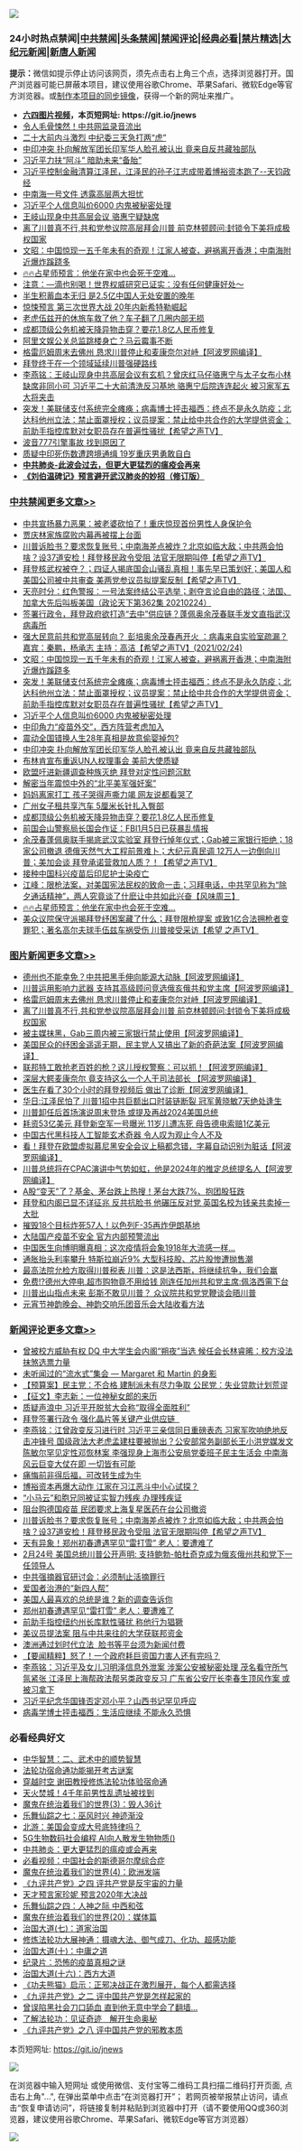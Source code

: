 ![](https://raw.githubusercontent.com/fqnews/bnews/master/64photo/fqnews-qr.jpg)

<div id="tt">
<h3>24小时热点禁闻|<a href="#%E4%B8%AD%E5%85%B1%E7%A6%81%E9%97%BB%E6%9B%B4%E5%A4%9A%E6%96%87%E7%AB%A0">中共禁闻</a>|<a href="#%E5%9B%BE%E7%89%87%E6%96%B0%E9%97%BB%E6%9B%B4%E5%A4%9A%E6%96%87%E7%AB%A0">头条禁闻</a>|<a href="#%E6%96%B0%E9%97%BB%E8%AF%84%E8%AE%BA%E6%9B%B4%E5%A4%9A%E6%96%87%E7%AB%A0">禁闻评论|<a href="#%E5%BF%85%E7%9C%8B%E7%BB%8F%E5%85%B8%E5%A5%BD%E6%96%87">经典必看|<a href="/video.md#%E7%A6%81%E7%89%87%E7%B2%BE%E9%80%89">禁片精选</a>|<a href="https://github.com/fqnews/djy/blob/master/gb/nf1351518.md#1">大纪元新闻</a>|<a href="https://github.com/fqnews/ntdtv/blob/master/gb/prog204.md#1">新唐人新闻</a></h3>
<div><b>提示：</b>微信如提示停止访问该网页，须先点击右上角三个点，选择浏览器打开。国产浏览器可能已屏蔽本项目，建议使用谷歌Chrome、苹果Safari、微软Edge等官方浏览器。或<a href="https://github.com/fqnews/bnews/blob/master/%E5%88%B6%E4%BD%9Cgit%E7%A6%81%E9%97%BB%E9%95%9C%E5%83%8F.md">制作本项目的同步镜像</a>，获得一个新的网址来推广。</div>
<ul>
<li><b><a href="http://d1.bdrive.tk/64.mp4" target="_blank">六四图片视频</a>，本页短网址: https://git.io/jnews</b></li>
<li><a href="/cbnews/20210224/1493034.md">令人毛骨悚然！中共网监录音流出</a></li>
<li><a href="/cbnews/20210224/1493093.md">二十大前内斗激烈 中纪委三天急打两“虎”</a></li>
<li><a href="/cbnews/20210225/1493338.md">中印冲突 扑向解放军团长印军华人脸孔被认出 竟来自反共藏独部队</a></li>
<li><a href="/comments/20210224/1493171.md">习近平力扶“阿斗” 暗助未来“备胎”</a></li>
<li><a href="/bannedvideo/20210224/1493060.md">习近平控制金融清算江泽民，江泽民的孙子江志成带着博裕资本跑了--天钧政经</a></li>
<li><a href="/cbnews/20210224/1493035.md">中南海一号文件 透露高层两大担忧</a></li>
<li><a href="/cbnews/20210225/1493361.md">习近平个人信息叫价6000 内鬼被秘密处理</a></li>
<li><a href="/cbnews/20210224/1493092.md">王岐山现身中共高层会议 骆惠宁疑缺席</a></li>
<li><a href="/topimagenews/20210224/1493114.md">离了川普真不行,共和党参议院高层拜会川普 前克林顿顾问:封锁令下美将成极权国家</a></li>
<li><a href="/cbnews/20210225/1493428.md">文昭：中国惊现一五千年未有的奇观！江家人被查，避祸离开香港；中南海附近爆炸蹊跷多</a></li>
<li><a href="/comments/20210224/1493179.md">🔥🔥占星师预言：他坐在家中也会死于空难...</a></li>
<li><a href="/health/20210225/1493532.md">注意：—滴也别喝！世界权威研究已证实：没有任何健康好处～</a></li>
<li><a href="/finance/20210225/1493362.md">半生积蓄血本无归 是2.5亿中国人无处安置的晚年</a></li>
<li><a href="/lifebaike/20210224/1493053.md">惊悚预言 第三次世界大战 20年内新希特勒崛起</a></li>
<li><a href="/cnnews/20210225/1493287.md">老虎伍兹开的休旅车救了他？车子翻了几圈内部无损</a></li>
<li><a href="/cbnews/20210225/1493307.md">成都顶级公务机被天降异物击穿？要花1.8亿人民币修复</a></li>
<li><a href="/cnnews/20210224/1493151.md">阿里文娱公关总监跳楼身亡？马云霉事不断</a></li>
<li><a href="/topimagenews/20210225/1493255.md">格雷厄姆周末去佛州 恳求川普停止和麦康奈尔对峙【阿波罗网编译】</a></li>
<li><a href="/cnnews/20210224/1493118.md">拜登终于在一个领域延续川普强硬路线</a></li>
<li><a href="/comments/20210224/1493223.md">李燕铭：王岐山现身中共高层会议有玄机？曾庆红马仔骆惠宁与太子女布小林缺席非同小可 习近平二十大前清洗反习基地 骆惠宁后院连连起火 被习家军五大将夹击</a></li>
<li><a href="/comments/20210225/1493401.md">突发！美联储支付系统完全瘫痪；病毒博士抨击福西：终点不是永久防疫；北达科他州立法：禁止面罩授权；议员提案：禁止给中共合作的大学提供资金；前助手指控库默对女职员存在普遍性骚扰【希望之声TV】</a></li>
<li><a href="/cnnews/20210224/1493119.md">波音777引擎事故 找到原因了</a></li>
<li><a href="/headline/20210225/1493235.md">质疑中印死伤数遭跨境通缉 19岁重庆男勇敢自白</a></li>
<li><b><a href="/comments/20200211/1275071.md" target="_blank">中共肺炎-此波会过去，但更大更猛烈的瘟疫会再来</a></b></li>
<li><b><a href="/comments/20200207/1272816.md" target="_blank">《刘伯温碑记》预言避开武汉肺炎的妙招（修订版）</a></b></li>
</ul>
</div>

<div class="catlist">
<h3><a href="/cbnews/" target="_blank">中共禁闻</a><span><a href="/cbnews/" target="_blank" rel="nofollow">更多文章>></a></span></h3>
<ul>
<li><a href="/cbnews/20210225/1493726.md" target="_blank">中共宣扬暴力恶果：被老婆砍怕了！重庆惊现首份男性人身保护令</a></li>
<li><a href="/cbnews/20210225/1493690.md" target="_blank">贾庆林家族腐败内幕再被摆上台面</a></li>
<li><a href="/comments/20210225/1493667.md" target="_blank">川普诉脸书？要求恢复账号；中南海差点被炸？北京如临大敌；中共两会怕啥？设37道安检！拜登移民政令受阻 法官无限期叫停【希望之声TV】</a></li>
<li><a href="/comments/20210225/1493563.md" target="_blank">拜登核武权被夺？；四证人揭底国会山骚乱真相！事先早已策划好；美国人和美国公司被中共审查 美两党参议员拟提案反制【希望之声TV】</a></li>
<li><a href="/cbnews/20210225/1493523.md" target="_blank">天亮时分：红色警报：一号法案终结公平选举；剥夺言论自由的路径；法国、加拿大先后叫板美国（政论天下第362集 20210224）</a></li>
<li><a href="/comments/20210225/1493479.md" target="_blank">签署行政令，拜登政府欲打造“去中”供应链？蓬佩奥余茂春联手发文直指武汉病毒所</a></li>
<li><a href="/comments/20210225/1493446.md" target="_blank">强大民意前共和党高层转向？ 彭培奥余茂春再开火 ：病毒来自实验室疏漏？  嘉宾：秦鹏，杨承志  主持：高洁【希望之声TV】(2021/02/24)</a></li>
<li><a href="/cbnews/20210225/1493428.md" target="_blank">文昭：中国惊现一五千年未有的奇观！江家人被查，避祸离开香港；中南海附近爆炸蹊跷多</a></li>
<li><a href="/comments/20210225/1493401.md" target="_blank">突发！美联储支付系统完全瘫痪；病毒博士抨击福西：终点不是永久防疫；北达科他州立法：禁止面罩授权；议员提案：禁止给中共合作的大学提供资金；前助手指控库默对女职员存在普遍性骚扰【希望之声TV】</a></li>
<li><a href="/cbnews/20210225/1493361.md" target="_blank">习近平个人信息叫价6000 内鬼被秘密处理</a></li>
<li><a href="/cbnews/20210225/1493360.md" target="_blank">中印角力“疫苗外交”，西方阵营考虑加入</a></li>
<li><a href="/cbnews/20210225/1493359.md" target="_blank">震动全国错换人生28年真相是故意偷婴掉包?</a></li>
<li><a href="/cbnews/20210225/1493338.md" target="_blank">中印冲突 扑向解放军团长印军华人脸孔被认出 竟来自反共藏独部队</a></li>
<li><a href="/cbnews/20210225/1493337.md" target="_blank">布林肯宣布重返UN人权理事会 美前大使质疑</a></li>
<li><a href="/cbnews/20210225/1493329.md" target="_blank">欧盟吁进新疆调查种族灭绝 拜登对定性问题沉默</a></li>
<li><a href="/cbnews/20210225/1493328.md" target="_blank">解密当年震惊中外的“北平美军强奸案”</a></li>
<li><a href="/cbnews/20210225/1493315.md" target="_blank">妈妈离家打工 孩子哭得声嘶力竭 网友说都看哭了</a></li>
<li><a href="/cbnews/20210225/1493314.md" target="_blank">广州女子租共享汽车 5厘米长针扎入臀部</a></li>
<li><a href="/cbnews/20210225/1493307.md" target="_blank">成都顶级公务机被天降异物击穿？要花1.8亿人民币修复</a></li>
<li><a href="/cbnews/20210225/1493283.md" target="_blank">前国会山警察局长国会作证：FBI1月5日已获暴乱情报</a></li>
<li><a href="/comments/20210225/1493278.md" target="_blank">余茂春蓬佩奥联手揭底武汉实验室 拜登行悼年仪式；Gab被三家银行拒绝；18家公司撤退 德俄天然气大工程前景难卜；大纪元真民调 12万人一边倒向川普；美加会谈 拜登承诺营救加人质？！【希望之声TV】</a></li>
<li><a href="/cbnews/20210225/1493237.md" target="_blank">接种中国科兴疫苗后印尼护士染疫亡</a></li>
<li><a href="/cbnews/20210225/1493228.md" target="_blank">江峰：限枪法案，对美国宪法民权的致命一击；习拜电话，中共罕见称为“除夕通话精神”，两人究竟谈了什麽让中共如此兴奋【风味周三】</a></li>
<li><a href="/comments/20210224/1493179.md" target="_blank">🔥🔥占星师预言：他坐在家中也会死于空难&#8230;</a></li>
<li><a href="/comments/20210224/1493178.md" target="_blank">美众议院保守派揭拜登纾困案藏了什么；拜登限枪提案 或致1亿合法拥枪者变罪犯；著名高尔夫球手伍兹车祸受伤 川普接受采访【希望 之声TV】</a></li>

</ul>
</div>
<div class="catlist">
<h3><a href="/topimagenews/" target="_blank">图片新闻</a><span><a href="/topimagenews/" target="_blank" rel="nofollow">更多文章>></a></span></h3>
<ul>
<li><a href="/topimagenews/20210225/1493711.md" target="_blank">德州也不能幸免？中共把黑手伸向能源大动脉【阿波罗网编译】</a></li>
<li><a href="/topimagenews/20210225/1493564.md" target="_blank">川普运用影响力武器 支持其高级顾问竞选俄亥俄共和党主席【阿波罗网编译】</a></li>
<li><a href="/topimagenews/20210225/1493255.md" target="_blank">格雷厄姆周末去佛州 恳求川普停止和麦康奈尔对峙【阿波罗网编译】</a></li>
<li><a href="/topimagenews/20210224/1493114.md" target="_blank">离了川普真不行,共和党参议院高层拜会川普 前克林顿顾问:封锁令下美将成极权国家</a></li>
<li><a href="/topimagenews/20210224/1493112.md" target="_blank">被主媒抹黑，Gab三周内被三家银行禁止使用【阿波罗网编译】</a></li>
<li><a href="/topimagenews/20210224/1493090.md" target="_blank">美国民众的纾困金遥遥无期，民主党人又搞出了新的奇葩法案【阿波罗网编译】</a></li>
<li><a href="/topimagenews/20210224/1492943.md" target="_blank">联邦特工敢抢老百姓的枪？这儿授权警察：可以抓！【阿波罗网编译】</a></li>
<li><a href="/topimagenews/20210224/1492899.md" target="_blank">深层大鳄麦康奈尔 竟支持这么一个人干司法部长 【阿波罗网编译】</a></li>
<li><a href="/topimagenews/20210224/1492835.md" target="_blank">医生在看了30个小时的拜登视频后 做出了诊断【阿波罗网编译】</a></li>
<li><a href="/topimagenews/20210224/1492754.md" target="_blank">华日:江泽民怕了 川普1招中共巨额出口时装链断裂 冠军黄晓敏7天绝处逢生</a></li>
<li><a href="/topimagenews/20210224/1492703.md" target="_blank">川普卸任后首场演说周末登场 或提及再战2024美国总统</a></li>
<li><a href="/topimagenews/20210224/1492627.md" target="_blank">耗资53亿美元 拜登新空军一号曝光 11岁儿遭冻死 母告德电索赔1亿美元</a></li>
<li><a href="/comments/20210223/1492497.md" target="_blank">中国古代黑科技人工智能玄术奇器 令人叹为观止今人不及</a></li>
<li><a href="/topimagenews/20210223/1492430.md" target="_blank">看！拜登在欧盟虚拟慕尼黑安全会议上稿都念错，字幕自动识别为脏话【阿波罗网编译】</a></li>
<li><a href="/topimagenews/20210223/1492410.md" target="_blank">川普总统将在CPAC演讲中气势如虹，他是2024年的推定总统提名人【阿波罗网编译】</a></li>
<li><a href="/topimagenews/20210223/1492252.md" target="_blank">A股“变天”了？基金、茅台跌上热搜！茅台大跌7%、抱团股狂跌</a></li>
<li><a href="/topimagenews/20210223/1492195.md" target="_blank">拜登和内阁已显不详征兆 反共抗脸书 他碾压反对党 英国名校为钱亲共卖掉一大批</a></li>
<li><a href="/topimagenews/20210223/1492194.md" target="_blank">摧毁18个目标炸死57人！以色列F-35再炸伊朗基地</a></li>
<li><a href="/topimagenews/20210223/1492059.md" target="_blank">大陆国产疫苗不安全 官方内部预警流出</a></li>
<li><a href="/topimagenews/20210223/1492174.md" target="_blank">中国医生向博明曝真相：这次疫情将会象1918年大流感一样&#8230;</a></li>
<li><a href="/topimagenews/20210223/1492091.md" target="_blank">通胀抬头利率攀升 特斯拉崩近9% 大型科技股、芯片股惨遭抛售潮</a></li>
<li><a href="/topimagenews/20210223/1492086.md" target="_blank">最高法院允检方取得川普税表 川普：这是法西斯，将继续抗争，我们会赢</a></li>
<li><a href="/topimagenews/20210223/1492049.md" target="_blank">免费!?德州大停电,超市购物竟不用给钱 刚连任加州共和党主席:佩洛西需下台</a></li>
<li><a href="/topimagenews/20210222/1491848.md" target="_blank">川普出山指点未来 彭斯不敢见川普？ 众议院共和党党鞭谈会晤川普</a></li>
<li><a href="/comments/20210222/1491754.md" target="_blank">元宵节神韵晚会、神韵交响乐团音乐会大陆收看方法</a></li>

</ul>
</div>
<div class="catlist">
<h3><a href="/comments/" target="_blank">新闻评论</a><span><a href="/comments/" target="_blank" rel="nofollow">更多文章>></a></span></h3>
<ul>
<li><a href="/comments/20210225/1493729.md" target="_blank">曾被校方威胁有权 DQ 中大学生会内阁“朔夜”当选 候任会长林睿晞：校方没法抹煞选票力量</a></li>
<li><a href="/comments/20210225/1493728.md" target="_blank">未听闻过的“流水式”集会 — Margaret 和 Martin 的身影</a></li>
<li><a href="/comments/20210225/1493727.md" target="_blank">【预算案】民主党：不合格 建制派未有尽力争取 公民党：失业贷款计划荒谬</a></li>
<li><a href="/comments/20210225/1493703.md" target="_blank">【征文】李志新：一位神秘女郎的来历</a></li>
<li><a href="/comments/20210225/1493698.md" target="_blank">质疑声浪中 习近平开脱贫大会称“取得全面胜利”</a></li>
<li><a href="/comments/20210225/1493697.md" target="_blank">拜登签署行政令 强化晶片等关键产业供应链  </a></li>
<li><a href="/comments/20210225/1493687.md" target="_blank">李燕铭：江曾政变反习进行时 习近平三亲信同日重磅表态 习家军吹响绝地反击冲锋号 国级政法大老虎孟建柱要被抛出？公安部常务副部长王小洪党媒发文 陈敏尔罕见定性邓恢林案 李强现身上海市公安局党委班子民主生活会 中南海风云巨变大仗在即 一切皆有可能</a></li>
<li><a href="/comments/20210225/1493686.md" target="_blank">痛悔前非得后福，可改转生成为牛</a></li>
<li><a href="/comments/20210225/1493679.md" target="_blank">博裕资本再爆大动作 江家在习江恶斗中小心试探？</a></li>
<li><a href="/comments/20210225/1493673.md" target="_blank">“小马云”和胞兄同被证实智力残疾 办理残疾证</a></li>
<li><a href="/comments/20210225/1493672.md" target="_blank">阻台购德国疫苗 民团要求上海复星医药在台公司撤资</a></li>
<li><a href="/comments/20210225/1493667.md" target="_blank">川普诉脸书？要求恢复账号；中南海差点被炸？北京如临大敌；中共两会怕啥？设37道安检！拜登移民政令受阻 法官无限期叫停【希望之声TV】</a></li>
<li><a href="/comments/20210225/1493666.md" target="_blank">天有异象！郑州初春遭遇罕见“雷打雪” 老人：要遭难了</a></li>
<li><a href="/comments/20210225/1493664.md" target="_blank">2月24号 美国总统川普公开声明: 支持鲍勃-帕杜奇克成为俄亥俄州共和党下一任领导人</a></li>
<li><a href="/comments/20210225/1493618.md" target="_blank">中共强摘器官研讨会：必须制止活摘罪行</a></li>
<li><a href="/comments/20210225/1493613.md" target="_blank">爱国者治港的“新四人帮”</a></li>
<li><a href="/comments/20210225/1493612.md" target="_blank">美国人最喜欢的总统是谁？新的调查告诉你</a></li>
<li><a href="/comments/20210225/1493611.md" target="_blank">郑州初春遭遇罕见“雷打雪” 老人：要遭难了</a></li>
<li><a href="/comments/20210225/1493607.md" target="_blank">前助手指控纽约州长库默性骚扰 称他行为猖獗</a></li>
<li><a href="/comments/20210225/1493606.md" target="_blank">美议员提法案 阻与中共来往的大学获联邦资金</a></li>
<li><a href="/comments/20210225/1493605.md" target="_blank">澳洲通过划时代立法  脸书等平台须为新闻付费</a></li>
<li><a href="/comments/20210225/1493599.md" target="_blank">【要闻精粹】怒了！一个政府耗巨资国力害人还有完吗？</a></li>
<li><a href="/comments/20210225/1493584.md" target="_blank">李燕铭：习近平及女儿习明泽信息外泄案 涉案公安被秘密处理 茂名看守所气氛紧张 江泽民上海帮政法帮另类政变反习 广东省公安厅长李春生顶风作案 或被习拿下</a></li>
<li><a href="/comments/20210225/1493582.md" target="_blank">习近平纪念华国锋否定邓小平？山西书记罕见呼应</a></li>
<li><a href="/comments/20210225/1493581.md" target="_blank">病毒学博士抨击福西：生活应继续 不能永久恐惧</a></li>

</ul>
</div>

<div class="catlist">
<h3>必看经典好文</h3>
<ul>
<li><a href="/comments/20200605/783249.md" target="_blank">中华智慧：二、武术中的顺势智慧</a></li>
<li><a href="/tculture/20121025/73079.md" target="_blank">法轮功宿命通功能揭开考古谜案</a></li>
<li><a href="/comments/20200511/1322384.md" target="_blank">穿越时空 谢田教授修炼法轮功体验宿命通</a></li>
<li><a href="/ccpdope/20181219/1049286.md" target="_blank">天火焚城！4千年前男性乱遗址被找到</a></li>
<li><a href="/topimagenews/20180521/945342.md" target="_blank">魔鬼在统治着我们的世界(3)：毁人36计</a></li>
<li><a href="/tculture/20190101/792550.md" target="_blank">乐舞仙踪之七：巫风时兴 神迹渐没</a></li>
<li><a href="/comments/20200712/1359488.md" target="_blank">北游：美国会变成大号底特律吗？</a></li>
<li><a href="/topimagenews/20200527/1335347.md" target="_blank">5G生物数码社会编程 AI向人散发生物物质()</a></li>
<li><a href="/comments/20200211/1275071.md" target="_blank">中共肺炎：更大更猛烈的瘟疫或会再来</a></li>
<li><a href="/comments/20200806/1375443.md" target="_blank">必看视频：中国社会的斯德哥尔摩综合症</a></li>
<li><a href="/topimagenews/20180522/946266.md" target="_blank">魔鬼在统治着我们的世界(4)：欧洲发端</a></li>
<li><a href="/bookonline/20131116/201053.md" target="_blank">《九评共产党》之四 评共产党是反宇宙的力量</a></li>
<li><a href="/topimagenews/20200513/1327828.md" target="_blank">天才预言家珍妮 预言2020年大决战</a></li>
<li><a href="/tculture/20190101/791144.md" target="_blank">乐舞仙踪之四：人神之际 中西和弦</a></li>
<li><a href="/comments/20180725/976787.md" target="_blank">魔鬼在统治着我们的世界(20)：媒体篇</a></li>
<li><a href="/cbnews/20190424/913985.md" target="_blank">治国大道(七)：道家治国</a></li>
<li><a href="/comments/20191203/1234383.md" target="_blank">修炼法轮功大展神通：摄魂大法、御气成刀、化功、超感功能</a></li>
<li><a href="/cbnews/20180316/915423.md" target="_blank">治国大道(十)：中庸之道</a></li>
<li><a href="/topimagenews/20180408/925060.md" target="_blank">纪录片：恐怖的疫苗真相之谜</a></li>
<li><a href="/comments/20201110/1428663.md" target="_blank">治国大道(十六)：西方大道</a></li>
<li><a href="/comments/20200308/1290182.md" target="_blank">《功夫熊猫》启示：正邪决战正在激烈展开，每个人都需选择</a></li>
<li><a href="/bookonline/20131116/201055.md" target="_blank">《九评共产党》之二 评中国共产党是怎样起家的</a></li>
<li><a href="/topimagenews/20200928/1404412.md" target="_blank">曾误陷黑社会刀口舔血 直到他无意中学会了翻墙&#8230;</a></li>
<li><a href="/comments/20200307/1289968.md" target="_blank">了解法轮功：见证奇迹　解开生命奥秘</a></li>
<li><a href="/bookonline/20131116/201047.md" target="_blank">《九评共产党》之八 评中国共产党的邪教本质</a></li>

</ul>
</div>

本页短网址: https://git.io/jnews

![](https://raw.githubusercontent.com/fqnews/bnews/master/64photo/fqnews-qr.jpg)

在浏览器中输入短网址 或使用微信、支付宝等二维码工具扫描二维码打开页面, 点击右上角"...", 在弹出菜单中点击“在浏览器打开”； 若网页被举报禁止访问，请点击“恢复申请访问”，将链接复制并粘贴到浏览器中打开（请不要使用QQ或360浏览器，建议使用谷歌Chrome、苹果Safari、微软Edge等官方浏览器）

![](https://raw.githubusercontent.com/fqnews/bnews/master/64photo/wx.jpg)